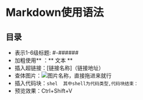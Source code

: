 # Markdown使用语法
## 目录

- 表示1-6级标题: #-######
- 加粗使用** ：** 文本 **
- 插入超链接：[链接名称]（链接地址）
- 查体图片：![图片名称](图片的相对路径)，直接拖进来就行
- 插入代码块：```shel  其中shell为代码类型,代码块结束：```
- 预览效果：Ctrl+Shift+V
